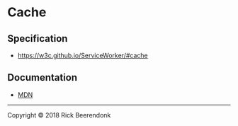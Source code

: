 # Cache

## Specification

* https://w3c.github.io/ServiceWorker/#cache

## Documentation

* [MDN](https://developer.mozilla.org/en-US/docs/Web/API/Cache)

---

Copyright © 2018 Rick Beerendonk
